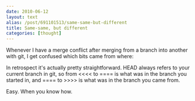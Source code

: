 ```yaml
---
date: 2010-06-12
layout: text
alias: /post/691101513/same-same-but-different
title: Same-same, but different
categories: [thought]
---
```


Whenever I have a merge conflict after merging from a branch into another with git, I get confused which bits came from where:

<script src="http://gist.github.com/435934.js?file=gistfile1.diff"></script>

In retrospect it's actually pretty straightforward. HEAD always refers to your current branch in git, so from <<<< to ==== is what was in the branch you started in, and ==== to >>>> is what was in the branch you came from.

Easy. When you know how.
